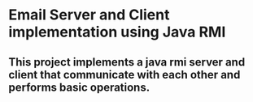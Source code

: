 # Email Server and Client implementation using Java RMI
## This project implements a java rmi server and client that communicate with each other and performs basic operations.
